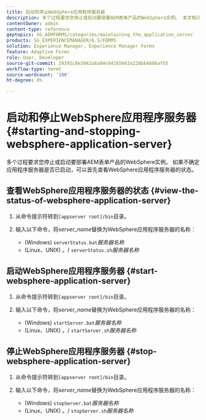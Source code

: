 ```yaml
---
title: 启动和停止WebSphere应用程序服务器
description: 多个过程要求您停止或启动要部署AEM表单产品的WebSphere实例。 本文档介绍如何启动和停止WebSphere应用程序服务器。
contentOwner: admin
content-type: reference
geptopics: SG_AEMFORMS/categories/maintaining_the_application_server
products: SG_EXPERIENCEMANAGER/6.5/FORMS
solution: Experience Manager, Experience Manager Forms
feature: Adaptive Forms
role: User, Developer
source-git-commit: 29391c8e3042a8a04c64165663a228bb4886afb5
workflow-type: tm+mt
source-wordcount: '180'
ht-degree: 0%

---
```


# 启动和停止WebSphere应用程序服务器 {#starting-and-stopping-websphere-application-server}

多个过程要求您停止或启动要部署AEM表单产品的WebSphere实例。 如果不确定应用程序服务器是否已启动，可以首先查看WebSphere应用程序服务器的状态。

## 查看WebSphere应用程序服务器的状态 {#view-the-status-of-websphere-application-server}

1. 从命令提示符转到`[appserver root]/bin`目录。
1. 输入以下命令，将&#x200B;*server_name*&#x200B;替换为WebSphere应用程序服务器的名称：

   * (Windows) `serverStatus.bat`*服务器名称*
   * (Linux、UNIX) 。/ `serverStatus.sh`*服务器名称*

## 启动WebSphere应用程序服务器 {#start-websphere-application-server}

1. 从命令提示符转到`[appserver root]/bin`目录。
1. 输入以下命令，将&#x200B;*server_name*&#x200B;替换为WebSphere应用程序服务器的名称：

   * (Windows) `startServer.bat`*服务器名称*
   * (Linux、UNIX) 。/ `startServer.sh`*服务器名称*

## 停止WebSphere应用程序服务器 {#stop-websphere-application-server}

1. 从命令提示符转到`[appserver root]/bin`目录。
1. 输入以下命令，将&#x200B;*server_name*&#x200B;替换为WebSphere应用程序服务器的名称：

   * (Windows) `stopServer.bat`*服务器名称*
   * (Linux、UNIX) 。/ `stopServer.sh`*服务器名称*
